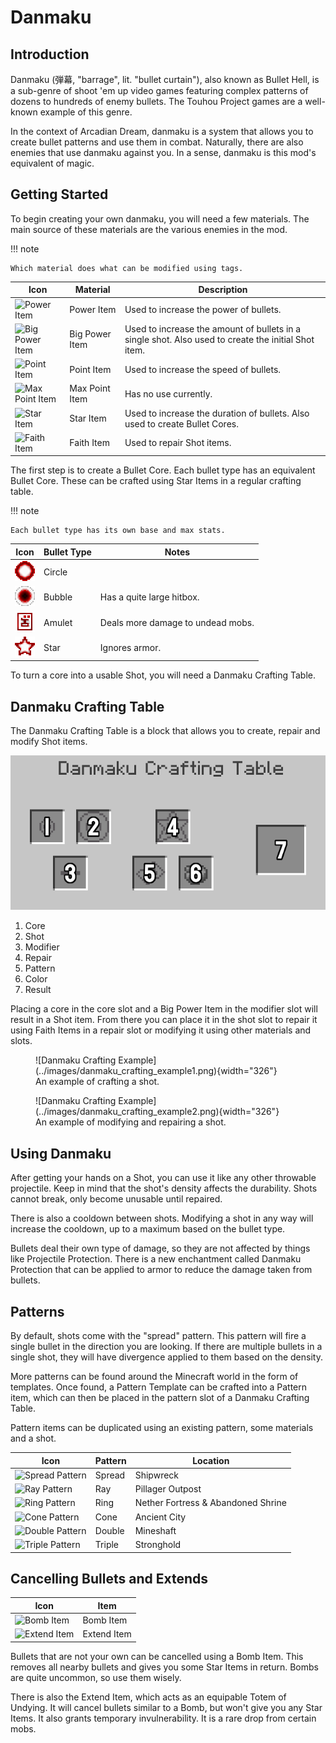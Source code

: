 # Danmaku

## Introduction

Danmaku (弾幕, "barrage", lit. "bullet curtain"), also known as Bullet Hell, is a sub-genre of shoot 'em up video games featuring complex patterns of dozens to hundreds of enemy bullets. The Touhou Project games are a well-known example of this genre.

In the context of Arcadian Dream, danmaku is a system that allows you to create bullet patterns and use them in combat. Naturally, there are also enemies that use danmaku against you. In a sense, danmaku is this mod's equivalent of magic.

## Getting Started

To begin creating your own danmaku, you will need a few materials. The main source of these materials are the various enemies in the mod.

!!! note

    Which material does what can be modified using tags.


Icon | Material | Description
-----|----------|------------
<img alt="Power Item" width="16" src="https://raw.githubusercontent.com/Maxmani/arcadian-dream/HEAD/src/main/resources/assets/arcadiandream/textures/item/power_item.png"/> | Power Item | Used to increase the power of bullets.
<img alt="Big Power Item" width="16" src="https://raw.githubusercontent.com/Maxmani/arcadian-dream/HEAD/src/main/resources/assets/arcadiandream/textures/item/big_power_item.png"/> | Big Power Item | Used to increase the amount of bullets in a single shot. Also used to create the initial Shot item.
<img alt="Point Item" width="16" src="https://raw.githubusercontent.com/Maxmani/arcadian-dream/HEAD/src/main/resources/assets/arcadiandream/textures/item/point_item.png"/> | Point Item | Used to increase the speed of bullets.
<img alt="Max Point Item" width="16" src="https://raw.githubusercontent.com/Maxmani/arcadian-dream/HEAD/src/main/resources/assets/arcadiandream/textures/item/max_point_item.png"/> | Max Point Item | Has no use currently.
<img alt="Star Item" width="16" src="https://raw.githubusercontent.com/Maxmani/arcadian-dream/HEAD/src/main/resources/assets/arcadiandream/textures/item/star_item.png"/> | Star Item | Used to increase the duration of bullets. Also used to create Bullet Cores.
<img alt="Faith Item" width="16" src="https://raw.githubusercontent.com/Maxmani/arcadian-dream/HEAD/src/main/resources/assets/arcadiandream/textures/item/faith_item.png"/> | Faith Item | Used to repair Shot items.

The first step is to create a Bullet Core. Each bullet type has an equivalent Bullet Core. These can be crafted using Star Items in a regular crafting table.

!!! note

    Each bullet type has its own base and max stats.

Icon | Bullet Type | Notes
-----|-------------|-----------
![Circle](../images/circle_shot.png) | Circle |
![Bubble](../images/bubble_shot.png) | Bubble | Has a quite large hitbox.
![Amulet](../images/amulet_shot.png) | Amulet | Deals more damage to undead mobs.
![Star](../images/star_shot.png) | Star | Ignores armor.

To turn a core into a usable Shot, you will need a Danmaku Crafting Table.

## Danmaku Crafting Table

The Danmaku Crafting Table is a block that allows you to create, repair and modify Shot items.

![Danmaku Crafting Table](../images/danmaku_crafting_table.png)

1. Core
2. Shot
3. Modifier
4. Repair
5. Pattern
6. Color
7. Result

Placing a core in the core slot and a Big Power Item in the modifier slot will result in a Shot item. From there you can place it in the shot slot to repair it using Faith Items in a repair slot or modifying it using other materials and slots.

<figure markdown>
  ![Danmaku Crafting Example](../images/danmaku_crafting_example1.png){width="326"}
  <figcaption>An example of crafting a shot.</figcaption>
</figure>

<figure markdown>
  ![Danmaku Crafting Example](../images/danmaku_crafting_example2.png){width="326"}
  <figcaption>An example of modifying and repairing a shot.</figcaption>
</figure>

## Using Danmaku

After getting your hands on a Shot, you can use it like any other throwable projectile. Keep in mind that the shot's density affects the durability. Shots cannot break, only become unusable until repaired.

There is also a cooldown between shots. Modifying a shot in any way will increase the cooldown, up to a maximum based on the bullet type.

Bullets deal their own type of damage, so they are not affected by things like Projectile Protection. There is a new enchantment called Danmaku Protection that can be applied to armor to reduce the damage taken from bullets.

## Patterns

By default, shots come with the "spread" pattern. This pattern will fire a single bullet in the direction you are looking. If there are multiple bullets in a single shot, they will have divergence applied to them based on the density.

More patterns can be found around the Minecraft world in the form of templates. Once found, a Pattern Template can be crafted into a Pattern item, which can then be placed in the pattern slot of a Danmaku Crafting Table.

Pattern items can be duplicated using an existing pattern, some materials and a shot.

Icon | Pattern | Location
-----|---------|---------
<img alt="Spread Pattern" width="16" src="https://raw.githubusercontent.com/Maxmani/arcadian-dream/HEAD/src/main/resources/assets/arcadiandream/textures/item/spread_pattern.png"/> | Spread | Shipwreck
<img alt="Ray Pattern" width="16" src="https://raw.githubusercontent.com/Maxmani/arcadian-dream/HEAD/src/main/resources/assets/arcadiandream/textures/item/ray_pattern.png"/> | Ray | Pillager Outpost
<img alt="Ring Pattern" width="16" src="https://raw.githubusercontent.com/Maxmani/arcadian-dream/HEAD/src/main/resources/assets/arcadiandream/textures/item/ring_pattern.png"/> | Ring | Nether Fortress & Abandoned Shrine
<img alt="Cone Pattern" width="16" src="https://raw.githubusercontent.com/Maxmani/arcadian-dream/HEAD/src/main/resources/assets/arcadiandream/textures/item/cone_pattern.png"/> | Cone | Ancient City
<img alt="Double Pattern" width="16" src="https://raw.githubusercontent.com/Maxmani/arcadian-dream/HEAD/src/main/resources/assets/arcadiandream/textures/item/double_pattern.png"/> | Double | Mineshaft
<img alt="Triple Pattern" width="16" src="https://raw.githubusercontent.com/Maxmani/arcadian-dream/HEAD/src/main/resources/assets/arcadiandream/textures/item/triple_pattern.png"/> | Triple | Stronghold

## Cancelling Bullets and Extends

Icon | Item
-----|-----
<img alt="Bomb Item" width="16" src="https://raw.githubusercontent.com/Maxmani/arcadian-dream/HEAD/src/main/resources/assets/arcadiandream/textures/item/bomb_item.png"/> | Bomb Item
<img alt="Extend Item" width="16" src="https://raw.githubusercontent.com/Maxmani/arcadian-dream/HEAD/src/main/resources/assets/arcadiandream/textures/item/extend_item.png"/> | Extend Item

Bullets that are not your own can be cancelled using a Bomb Item. This removes all nearby bullets and gives you some Star Items in return. Bombs are quite uncommon, so use them wisely.

There is also the Extend Item, which acts as an equipable Totem of Undying. It will cancel bullets similar to a Bomb, but won't give you any Star Items. It also grants temporary invulnerability. It is a rare drop from certain mobs.